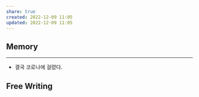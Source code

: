 ```yaml
---
share: true
created: 2022-12-09 11:05
updated: 2022-12-09 11:05
---
```



## Memory
---
- 결국 코로나에 걸렸다.





## Free Writing
